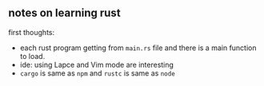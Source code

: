 ## notes on learning rust

first thoughts:

- each rust program getting from `main.rs` file and there is a main function to load.
- ide: using Lapce and Vim mode are interesting
- `cargo` is same as `npm` and `rustc` is same as `node`
